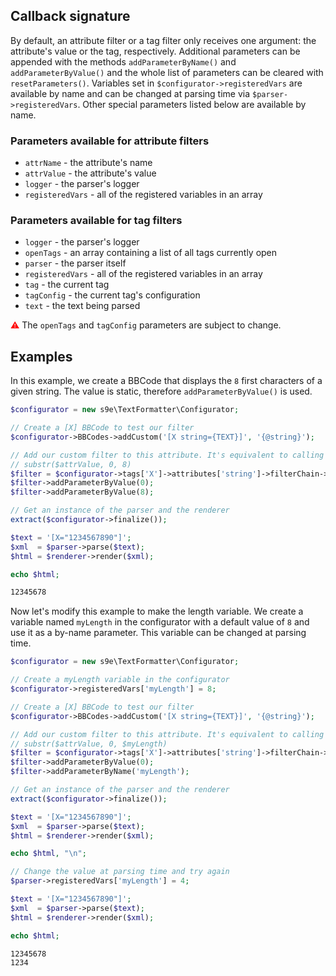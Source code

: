 <h2>Callback signature</h2>

By default, an attribute filter or a tag filter only receives one argument: the attribute's value or the tag, respectively. Additional parameters can be appended with the methods `addParameterByName()` and `addParameterByValue()` and the whole list of parameters can be cleared with `resetParameters()`. Variables set in `$configurator->registeredVars` are available by name and can be changed at parsing time via `$parser->registeredVars`. Other special parameters listed below are available by name.

### Parameters available for attribute filters

 * `attrName` - the attribute's name
 * `attrValue` - the attribute's value
 * `logger` - the parser's logger
 * `registeredVars` - all of the registered variables in an array

### Parameters available for tag filters

 * `logger` - the parser's logger
 * `openTags` - an array containing a list of all tags currently open
 * `parser` - the parser itself
 * `registeredVars` - all of the registered variables in an array
 * `tag` - the current tag
 * `tagConfig` - the current tag's configuration
 * `text` - the text being parsed

<span style="color:red">⚠</span> The `openTags` and `tagConfig` parameters are subject to change.

## Examples

In this example, we create a BBCode that displays the `8` first characters of a given string. The value is static, therefore `addParameterByValue()` is used.

```php
$configurator = new s9e\TextFormatter\Configurator;

// Create a [X] BBCode to test our filter
$configurator->BBCodes->addCustom('[X string={TEXT}]', '{@string}');

// Add our custom filter to this attribute. It's equivalent to calling
// substr($attrValue, 0, 8)
$filter = $configurator->tags['X']->attributes['string']->filterChain->append('substr');
$filter->addParameterByValue(0);
$filter->addParameterByValue(8);

// Get an instance of the parser and the renderer
extract($configurator->finalize());

$text = '[X="1234567890"]';
$xml  = $parser->parse($text);
$html = $renderer->render($xml);

echo $html;
```
```html
12345678
```

Now let's modify this example to make the length variable. We create a variable named `myLength` in the configurator with a default value of `8` and use it as a by-name parameter. This variable can be changed at parsing time.

```php
$configurator = new s9e\TextFormatter\Configurator;

// Create a myLength variable in the configurator
$configurator->registeredVars['myLength'] = 8;

// Create a [X] BBCode to test our filter
$configurator->BBCodes->addCustom('[X string={TEXT}]', '{@string}');

// Add our custom filter to this attribute. It's equivalent to calling
// substr($attrValue, 0, $myLength)
$filter = $configurator->tags['X']->attributes['string']->filterChain->append('substr');
$filter->addParameterByValue(0);
$filter->addParameterByName('myLength');

// Get an instance of the parser and the renderer
extract($configurator->finalize());

$text = '[X="1234567890"]';
$xml  = $parser->parse($text);
$html = $renderer->render($xml);

echo $html, "\n";

// Change the value at parsing time and try again
$parser->registeredVars['myLength'] = 4;

$text = '[X="1234567890"]';
$xml  = $parser->parse($text);
$html = $renderer->render($xml);

echo $html;
```
```html
12345678
1234
```
